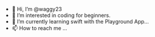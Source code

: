 - 👋 Hi, I’m @waggy23
- 👀 I’m interested in coding for beginners.
- 🌱 I’m currently learning swift with the Playground App...
- 📫 How to reach me ...

<!---
waggy23/waggy23 is a ✨ special ✨ repository because its `README.md` (this file) appears on your GitHub profile.
You can click the Preview link to take a look at your changes.
--->
